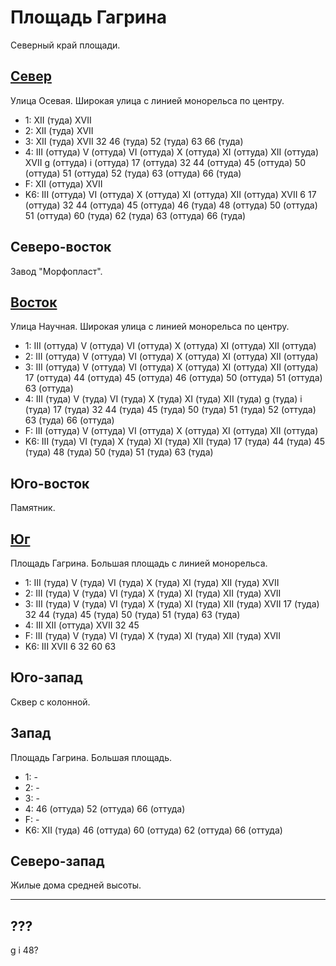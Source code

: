 # Площадь Гагрина

Северный край площади.

## [Север](./500085.md)

Улица Осевая.
Широкая улица с линией монорельса по центру.

* 1:    XII (туда)      XVII
* 2:    XII (туда)      XVII
* 3:    XII (туда)      XVII
        32  46 (туда)   52 (туда)       63      66 (туда)
* 4:    III (оттуда)    V (оттуда)      VI (оттуда)     X (оттуда)      XI (оттуда)
        XII (оттуда)    XVII            g (оттуда)      i (оттуда)
        17 (оттуда)     32      44 (оттуда)     45 (оттуда)     50 (оттуда)
        51 (оттуда)     52 (туда)       63 (оттуда)     66 (туда)
* F:    XII (оттуда)    XVII
* K6:   III (оттуда)    VI (оттуда) X (оттуда)  XI (оттуда) XII (оттуда)    XVII
        6   17 (оттуда) 32  44 (оттуда) 45 (оттуда)
        46 (туда)   48 (оттуда) 50 (оттуда) 51 (оттуда) 60 (туда)
        62 (туда)   63 (оттуда) 66 (туда)

## Северо-восток

Завод "Морфопласт".

## [Восток](./515090.md)

Улица Научная.
Широкая улица с линией монорельса по центру.

* 1:    III (оттуда)    V (оттуда)      VI (оттуда)     X (оттуда)      XI (оттуда)
        XII (оттуда)
* 2:    III (оттуда)    V (оттуда)      VI (оттуда)     X (оттуда)      XI (оттуда)
        XII (оттуда)
* 3:    III (оттуда)    V (оттуда)      VI (оттуда)     X (оттуда)      XI (оттуда)
        XII (оттуда)
        17 (оттуда)     44 (оттуда)     45 (оттуда)     46 (оттуда)     50 (оттуда)
        51 (оттуда)     63 (оттуда)
* 4:    III (туда)      V (туда)        VI (туда)       X (туда)        XI (туда)
        XII (туда)      g (туда)        i (туда)
        17 (туда)       32      44 (туда)       45 (туда)       50 (туда)
        51 (туда)       52 (оттуда)     63 (туда)       66 (оттуда)
* F:    III (оттуда)    V (оттуда)      VI (оттуда)     X (оттуда)
        XI (оттуда)     XII (оттуда)
* K6:   III (туда)  VI (туда)   X (туда)    XI (туда)   XII (туда)
        17 (туда)   44 (туда)   45 (туда)   48 (туда)   50 (туда)   51 (туда)   63 (туда)

## Юго-восток

Памятник.

## [Юг](./500100.md)

Площадь Гагрина.
Большая площадь с линией монорельса.

* 1:    III (туда)      V (туда)        VI (туда)       X (туда)        XI (туда)
        XII (туда)      XVII
* 2:    III (туда)      V (туда)        VI (туда)       X (туда)        XI (туда)
        XII (туда)      XVII
* 3:    III (туда)      V (туда)        VI (туда)       X (туда)        XI (туда)
        XII (туда)      XVII
        17 (туда)       32      44 (туда)       45 (туда)       50 (туда)
        51 (туда)       63 (туда)
* 4:    III     XII (оттуда)    XVII
        32      45
* F:    III (туда)      V (туда)        VI (туда)       X (туда)
        XI (туда)       XII (туда)      XVII
* K6:   III XVII
        6   32  60  63

## Юго-запад

Сквер с колонной.

## Запад

Площадь Гагрина.
Большая площадь.

* 1:    -
* 2:    -
* 3:    -
* 4:    46 (оттуда)     52 (оттуда)     66 (оттуда)
* F:    -
* K6:   XII (туда)
        46 (оттуда) 60 (оттуда) 62 (оттуда) 66 (оттуда)

## Северо-запад

Жилые дома средней высоты.

----

## ???

g   i
48?
